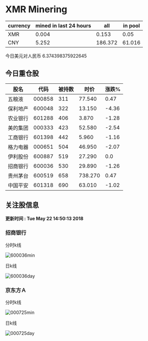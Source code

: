 # XMR Minering
|currency|mined in last 24 hours|all|in pool|
|---|---|---|---|
|XMR|0.004|0.153|0.05|
|CNY|5.252|186.372|61.016|
今日美元对人民币 6.374398375922645
## 今日重仓股 

|股名|代码|被持数|时价|涨跌%|
|---|---|---|---|---|
|五粮液|000858|311|77.540|0.47|
|保利地产|600048|322|13.150|-4.36|
|农业银行|601288|406|3.870|-1.28|
|美的集团|000333|423|52.580|-2.54|
|工商银行|601398|442|5.960|-1.16|
|格力电器|000651|504|46.950|-2.07|
|伊利股份|600887|519|27.290|0.0|
|招商银行|600036|530|29.890|-1.26|
|贵州茅台|600519|658|738.270|0.47|
|中国平安|601318|690|63.010|-1.02|

## 关注股信息
**更新时间 : Tue May 22 14:50:13 2018**
### 招商银行 
分时k线

![600036min](http://image.sinajs.cn/newchart/min/n/sh600036.gif)

日k线

![600036day](http://image.sinajs.cn/newchart/daily/n/sh600036.gif)

### 京东方Ａ 
分时k线

![000725min](http://image.sinajs.cn/newchart/min/n/sz000725.gif)

日k线

![000725day](http://image.sinajs.cn/newchart/daily/n/sz000725.gif)

